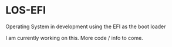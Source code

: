# LOS-EFI
Operating System in development using the EFI as the boot loader  
  
I am currently working on this. More code / info to come.  
